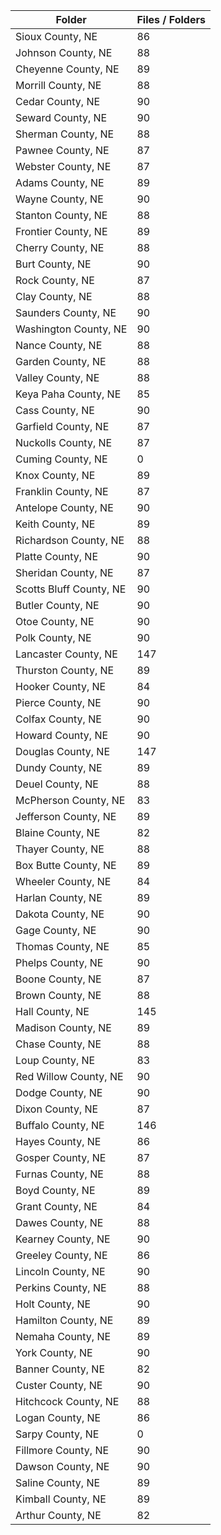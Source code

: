 | Folder                  |   Files / Folders |
|-------------------------|-------------------|
| Sioux County, NE        |                86 |
| Johnson County, NE      |                88 |
| Cheyenne County, NE     |                89 |
| Morrill County, NE      |                88 |
| Cedar County, NE        |                90 |
| Seward County, NE       |                90 |
| Sherman County, NE      |                88 |
| Pawnee County, NE       |                87 |
| Webster County, NE      |                87 |
| Adams County, NE        |                89 |
| Wayne County, NE        |                90 |
| Stanton County, NE      |                88 |
| Frontier County, NE     |                89 |
| Cherry County, NE       |                88 |
| Burt County, NE         |                90 |
| Rock County, NE         |                87 |
| Clay County, NE         |                88 |
| Saunders County, NE     |                90 |
| Washington County, NE   |                90 |
| Nance County, NE        |                88 |
| Garden County, NE       |                88 |
| Valley County, NE       |                88 |
| Keya Paha County, NE    |                85 |
| Cass County, NE         |                90 |
| Garfield County, NE     |                87 |
| Nuckolls County, NE     |                87 |
| Cuming County, NE       |                 0 |
| Knox County, NE         |                89 |
| Franklin County, NE     |                87 |
| Antelope County, NE     |                90 |
| Keith County, NE        |                89 |
| Richardson County, NE   |                88 |
| Platte County, NE       |                90 |
| Sheridan County, NE     |                87 |
| Scotts Bluff County, NE |                90 |
| Butler County, NE       |                90 |
| Otoe County, NE         |                90 |
| Polk County, NE         |                90 |
| Lancaster County, NE    |               147 |
| Thurston County, NE     |                89 |
| Hooker County, NE       |                84 |
| Pierce County, NE       |                90 |
| Colfax County, NE       |                90 |
| Howard County, NE       |                90 |
| Douglas County, NE      |               147 |
| Dundy County, NE        |                89 |
| Deuel County, NE        |                88 |
| McPherson County, NE    |                83 |
| Jefferson County, NE    |                89 |
| Blaine County, NE       |                82 |
| Thayer County, NE       |                88 |
| Box Butte County, NE    |                89 |
| Wheeler County, NE      |                84 |
| Harlan County, NE       |                89 |
| Dakota County, NE       |                90 |
| Gage County, NE         |                90 |
| Thomas County, NE       |                85 |
| Phelps County, NE       |                90 |
| Boone County, NE        |                87 |
| Brown County, NE        |                88 |
| Hall County, NE         |               145 |
| Madison County, NE      |                89 |
| Chase County, NE        |                88 |
| Loup County, NE         |                83 |
| Red Willow County, NE   |                90 |
| Dodge County, NE        |                90 |
| Dixon County, NE        |                87 |
| Buffalo County, NE      |               146 |
| Hayes County, NE        |                86 |
| Gosper County, NE       |                87 |
| Furnas County, NE       |                88 |
| Boyd County, NE         |                89 |
| Grant County, NE        |                84 |
| Dawes County, NE        |                88 |
| Kearney County, NE      |                90 |
| Greeley County, NE      |                86 |
| Lincoln County, NE      |                90 |
| Perkins County, NE      |                88 |
| Holt County, NE         |                90 |
| Hamilton County, NE     |                89 |
| Nemaha County, NE       |                89 |
| York County, NE         |                90 |
| Banner County, NE       |                82 |
| Custer County, NE       |                90 |
| Hitchcock County, NE    |                88 |
| Logan County, NE        |                86 |
| Sarpy County, NE        |                 0 |
| Fillmore County, NE     |                90 |
| Dawson County, NE       |                90 |
| Saline County, NE       |                89 |
| Kimball County, NE      |                89 |
| Arthur County, NE       |                82 |